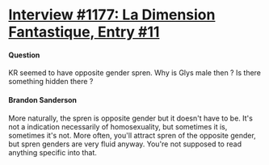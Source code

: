 # [Interview #1177: La Dimension Fantastique, Entry #11](https://www.theoryland.com/intvmain.php?i=1177#11)

#### Question

KR seemed to have opposite gender spren. Why is Glys male then ? Is there something hidden there ?

#### Brandon Sanderson

More naturally, the spren is opposite gender but it doesn't have to be. It's not a indication necessarily of homosexuality, but sometimes it is, sometimes it's not. More often, you'll attract spren of the opposite gender, but spren genders are very fluid anyway. You're not supposed to read anything specific into that.

